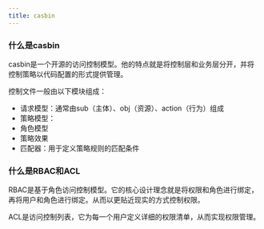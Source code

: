 ```yaml
---
title: casbin
---
```


### 什么是casbin
casbin是一个开源的访问控制模型。他的特点就是将控制层和业务层分开，并将控制策略以代码配置的形式提供管理。

控制文件一般由以下模块组成：
- 请求模型：通常由sub（主体）、obj（资源）、action（行为）组成
- 策略模型：
- 角色模型
- 策略效果
- 匹配器：用于定义策略规则的匹配条件

### 什么是RBAC和ACL
RBAC是基于角色访问控制模型。它的核心设计理念就是将权限和角色进行绑定，再将用户和角色进行绑定。从而以更贴近现实的方式控制权限。

ACL是访问控制列表，它为每一个用户定义详细的权限清单，从而实现权限管理。
